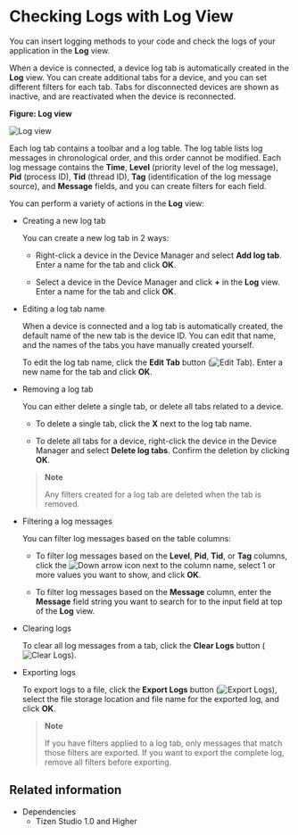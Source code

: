 # Checking Logs with Log View

You can insert logging methods to your code and check the logs of your application in the **Log** view.

When a device is connected, a device log tab is automatically created in the **Log** view. You can create additional tabs for a device, and you can set different filters for each tab. Tabs for disconnected devices are shown as inactive, and are reactivated when the device is reconnected.

**Figure: Log view**

![Log view](./media/log_view.png)

Each log tab contains a toolbar and a log table. The log table lists log messages in chronological order, and this order cannot be modified. Each log message contains the **Time**, **Level** (priority level of the log message), **Pid** (process ID), **Tid** (thread ID), **Tag** (identification of the log message source), and **Message** fields, and you can create filters for each field.

You can perform a variety of actions in the **Log** view:

- Creating a new log tab

   You can create a new log tab in 2 ways:

   - Right-click a device in the Device Manager and select **Add log tab**. Enter a name for the tab and click **OK**.

   - Select a device in the Device Manager and click **+** in the **Log** view. Enter a name for the tab and click **OK**.

- Editing a log tab name

   When a device is connected and a log tab is automatically created, the default name of the new tab is the device ID. You can edit that name, and the names of the tabs you have manually created yourself.

   To edit the log tab name, click the **Edit Tab** button (![Edit Tab](./media/log_view_edit_tab_icon.png)). Enter a new name for the tab and click **OK**.

- Removing a log tab

   You can either delete a single tab, or delete all tabs related to a device.

   - To delete a single tab, click the **X** next to the log tab name.

   - To delete all tabs for a device, right-click the device in the Device Manager and select **Delete log tabs**. Confirm the deletion by clicking **OK**.

   > **Note**
   >
   > Any filters created for a log tab are deleted when the tab is removed.

- Filtering a log messages

   You can filter log messages based on the table columns:

   - To filter log messages based on the **Level**, **Pid**, **Tid**, or **Tag** columns, click the ![Down arrow](./media/device_manager_downarrow_icon.png) icon next to the column name, select 1 or more values you want to show, and click **OK**.

   - To filter log messages based on the **Message** column, enter the **Message** field string you want to search for to the input field at top of the **Log** view.

- Clearing logs

   To clear all log messages from a tab, click the **Clear Logs** button (![Clear Logs](./media/log_view_clear_logs_icon.png)).

- Exporting logs

   To export logs to a file, click the **Export Logs** button (![Export Logs](./media/log_view_export_logs_icon.png)), select the file storage location and file name for the exported log, and click **OK**.

   > **Note**
   >
   > If you have filters applied to a log tab, only messages that match those filters are exported. If you want to export the complete log, remove all filters before exporting.

## Related information
* Dependencies  
  - Tizen Studio 1.0 and Higher
